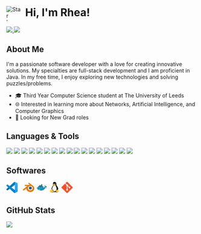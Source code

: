
<!-- Profile Header -->
<p align="left">
  <div style="display: flex;">
    <img src="https://upload.wikimedia.org/wikipedia/commons/thumb/0/09/Light_blue_star.svg/2048px-Light_blue_star.svg.png" alt="Star Image" style="width: 40px; height: 40px; margin-right: 10px;">
    <h1 style="margin: 0;">Hi, I'm Rhea!</h1>
  </div>
</p>

<!-- Introduction -->
<p align="left">
   <a href="rheaprakash2004@gmail.com">
    <img src="https://img.shields.io/badge/Email-D14836?style=flat-square&logo=gmail&logoColor=white&color=red">
  </a>
  <a href="https://linkedin.com/in/rheap404">
    <img src="https://img.shields.io/badge/LinkedIn-0077B5?style=flat-square&logo=linkedin&logoColor=white&color=blue">
  </a>
</p>



<!-- About Me -->
## About Me

I'm a passionate software developer with a love for creating innovative solutions. My specialties are full-stack development and I am proficient in Java. In my free time, I enjoy exploring new technologies and solving puzzles/problems.

- 🎓 Third Year Computer Science student at The University of Leeds
- 🌐 Interested in learning more about Networks, Artificial Intelligence, and Computer Graphics
- 🎯 Looking for New Grad roles


<!-- Languages & Tools -->
## Languages & Tools

<p align="left">
  <img src="https://img.shields.io/badge/Java-007396?style=flat-square&logo=java&logoColor=white&color=orange">
  <img src="https://img.shields.io/badge/Python-3776AB?style=flat-square&logo=python&logoColor=white&color=blue">
  <img src="https://img.shields.io/badge/JavaScript-F7DF1E?style=flat-square&logo=javascript&logoColor=white&text=black&color=yellow">
  <img src="https://img.shields.io/badge/React-61DAFB?style=flat-square&logo=react&logoColor=white&color=blue">
  <img src="https://img.shields.io/badge/Astro-0C1222?style=flat-square&logo=astro&logoColor=white&color=blueviolet">
  <img src="https://img.shields.io/badge/Linux-FCC624?style=flat-square&logo=linux&logoColor=white&color=black">
  <img src="https://img.shields.io/badge/Git-F05032?style=flat-square&logo=git&logoColor=white&color=black">
  <img src="https://img.shields.io/badge/NPM-CB3837?style=flat-square&logo=npm&logoColor=white&color=red">
  <img src="https://img.shields.io/badge/C-A8B9CC?style=flat-square&logo=c&logoColor=white&color=blue">
  <img src="https://img.shields.io/badge/C++-00599C?style=flat-square&logo=c%2B%2B&logoColor=white&color=blue">
  <img src="https://img.shields.io/badge/HTML5-E34F26?style=flat-square&logo=html5&logoColor=white&color=orange">
  <img src="https://img.shields.io/badge/CSS3-1572B6?style=flat-square&logo=css3&logoColor=white&color=blue">
  <img src="https://img.shields.io/badge/TypeScript-3178C6?style=flat-square&logo=typescript&logoColor=white&color=blue">
  <img src="https://img.shields.io/badge/Tailwind_CSS-38B2AC?style=flat-square&logo=tailwind-css&logoColor=white&color=blue">
  <img src="https://img.shields.io/badge/Node.js-339933?style=flat-square&logo=node.js&logoColor=white&color=orange">
  <img src="https://img.shields.io/badge/SQL-4479A1?style=flat-square&logo=sql&logoColor=white&color=blue">
  <img src="https://img.shields.io/badge/Firebase-FFCA28?style=flat-square&logo=firebase&logoColor=white&color=blueviolet">
</p>

<!-- Softwares -->
## Softwares

<p align="left">
  <img src="https://raw.githubusercontent.com/devicons/devicon/master/icons/vscode/vscode-original.svg" alt="VS Code" width="30" height="30" style="margin-right:10px"/>
  <img src="https://raw.githubusercontent.com/devicons/devicon/master/icons/blender/blender-original.svg" alt="Blender" width="30" height="30"/>
  <img src="https://raw.githubusercontent.com/devicons/devicon/master/icons/docker/docker-original.svg" alt="Docker" width="30" height="30"/>
  <img src="https://raw.githubusercontent.com/devicons/devicon/master/icons/linux/linux-original.svg" alt="Linux" width="30" height="30"/>
  <img src="https://raw.githubusercontent.com/devicons/devicon/master/icons/git/git-original.svg" alt="Git" width="30" height="30"/>
</p>

<!-- GitHub Stats -->
## GitHub Stats
<p align="left">
  <img src="https://github-readme-stats.vercel.app/api/top-langs/?username=rheap404&layout=compact&theme=radical">
</p>


